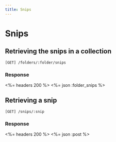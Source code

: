 ```yaml
---
title: Snips
---
```


# Snips

## Retrieving the snips in a collection

	[GET] /folders/:folder/snips

### Response

<%= headers 200 %>
<%= json :folder_snips %>

## Retrieving a snip

	[GET] /snips/:snip

### Response

<%= headers 200 %>
<%= json :post %>


